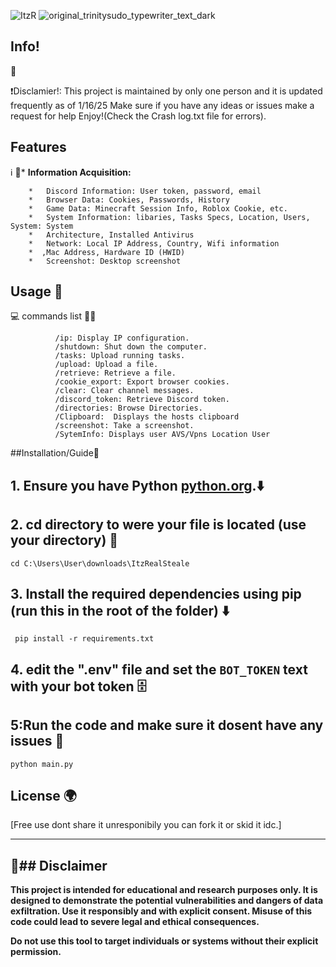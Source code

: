 
![ItzR](https://github.com/user-attachments/assets/a4b9b2b1-eb5e-4b7d-ae1a-98b632edf5e1)
![original_trinitysudo_typewriter_text_dark](https://github.com/user-attachments/assets/9f6dbe10-ae35-474d-9f39-6f940985d04b)

## Info!
📂

   ❗Disclamier!: This project is maintained by only one person and it is updated frequently as of 1/16/25 
Make sure if you have any ideas or issues make a request for help Enjoy!(Check the Crash log.txt file for errors).
   
## Features 
ℹ️                🔵*   **Information Acquisition:**
                                              
        *   Discord Information: User token, password, email
        *   Browser Data: Cookies, Passwords, History
        *   Game Data: Minecraft Session Info, Roblox Cookie, etc.
        *   System Information: libaries, Tasks Specs, Location, Users, System: System 
        *   Architecture, Installed Antivirus
        *   Network: Local IP Address, Country, Wifi information
        *  ,Mac Address, Hardware ID (HWID)
        *   Screenshot: Desktop screenshot



## Usage 🔧


                
💻                commands list 🧑‍💻
```                
          /ip: Display IP configuration.
          /shutdown: Shut down the computer.
          /tasks: Upload running tasks.
          /upload: Upload a file.
          /retrieve: Retrieve a file.
          /cookie_export: Export browser cookies.
          /clear: Clear channel messages.
          /discord_token: Retrieve Discord token.
          /directories: Browse Directories.
          /Clipboard:  Displays the hosts clipboard
          /screenshot: Take a screenshot.
          /SytemInfo: Displays user AVS/Vpns Location User
```
   ##Installation/Guide📘
        
## 1.  Ensure you have Python [python.org](https://www.python.org/).⬇️

## 2. cd directory to were your file is located (use your directory) 📂
 ```
 cd C:\Users\User\downloads\ItzRealSteale
 ```
        
## 3.  Install the required dependencies using pip (run this in the root of the folder) ⬇️
 ```
  pip install -r requirements.txt
 ```
## 4.  edit the ".env" file and set the `BOT_TOKEN` text with your bot token 🗄

 
## 5:Run the code and make sure it dosent have any issues 🤖
 ```
python main.py
```
  

## License 🌍

[Free use dont share it unresponibily you can fork it or skid it idc.]

---

## 🔴## Disclaimer
**This project is intended for educational and research purposes only. It is designed to demonstrate the potential vulnerabilities and dangers of data exfiltration. Use it responsibly and with explicit consent. Misuse of this code could lead to severe legal and ethical consequences.**

**Do not use this tool to target individuals or systems without their explicit permission.**
